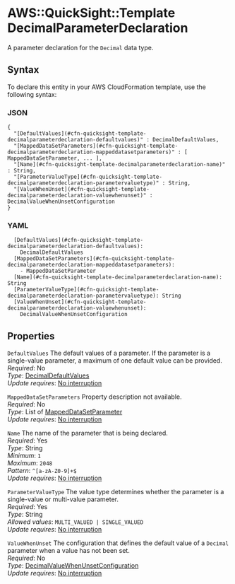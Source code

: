 # AWS::QuickSight::Template DecimalParameterDeclaration<a name="aws-properties-quicksight-template-decimalparameterdeclaration"></a>

A parameter declaration for the `Decimal` data type\.

## Syntax<a name="aws-properties-quicksight-template-decimalparameterdeclaration-syntax"></a>

To declare this entity in your AWS CloudFormation template, use the following syntax:

### JSON<a name="aws-properties-quicksight-template-decimalparameterdeclaration-syntax.json"></a>

```
{
  "[DefaultValues](#cfn-quicksight-template-decimalparameterdeclaration-defaultvalues)" : DecimalDefaultValues,
  "[MappedDataSetParameters](#cfn-quicksight-template-decimalparameterdeclaration-mappeddatasetparameters)" : [ MappedDataSetParameter, ... ],
  "[Name](#cfn-quicksight-template-decimalparameterdeclaration-name)" : String,
  "[ParameterValueType](#cfn-quicksight-template-decimalparameterdeclaration-parametervaluetype)" : String,
  "[ValueWhenUnset](#cfn-quicksight-template-decimalparameterdeclaration-valuewhenunset)" : DecimalValueWhenUnsetConfiguration
}
```

### YAML<a name="aws-properties-quicksight-template-decimalparameterdeclaration-syntax.yaml"></a>

```
  [DefaultValues](#cfn-quicksight-template-decimalparameterdeclaration-defaultvalues):
    DecimalDefaultValues
  [MappedDataSetParameters](#cfn-quicksight-template-decimalparameterdeclaration-mappeddatasetparameters):
    - MappedDataSetParameter
  [Name](#cfn-quicksight-template-decimalparameterdeclaration-name): String
  [ParameterValueType](#cfn-quicksight-template-decimalparameterdeclaration-parametervaluetype): String
  [ValueWhenUnset](#cfn-quicksight-template-decimalparameterdeclaration-valuewhenunset):
    DecimalValueWhenUnsetConfiguration
```

## Properties<a name="aws-properties-quicksight-template-decimalparameterdeclaration-properties"></a>

`DefaultValues` <a name="cfn-quicksight-template-decimalparameterdeclaration-defaultvalues"></a>
The default values of a parameter\. If the parameter is a single\-value parameter, a maximum of one default value can be provided\.  
_Required_: No  
_Type_: [DecimalDefaultValues](aws-properties-quicksight-template-decimaldefaultvalues.md)  
_Update requires_: [No interruption](https://docs.aws.amazon.com/AWSCloudFormation/latest/UserGuide/using-cfn-updating-stacks-update-behaviors.html#update-no-interrupt)

`MappedDataSetParameters` <a name="cfn-quicksight-template-decimalparameterdeclaration-mappeddatasetparameters"></a>
Property description not available\.  
_Required_: No  
_Type_: List of [MappedDataSetParameter](aws-properties-quicksight-template-mappeddatasetparameter.md)  
_Update requires_: [No interruption](https://docs.aws.amazon.com/AWSCloudFormation/latest/UserGuide/using-cfn-updating-stacks-update-behaviors.html#update-no-interrupt)

`Name` <a name="cfn-quicksight-template-decimalparameterdeclaration-name"></a>
The name of the parameter that is being declared\.  
_Required_: Yes  
_Type_: String  
_Minimum_: `1`  
_Maximum_: `2048`  
_Pattern_: `^[a-zA-Z0-9]+$`  
_Update requires_: [No interruption](https://docs.aws.amazon.com/AWSCloudFormation/latest/UserGuide/using-cfn-updating-stacks-update-behaviors.html#update-no-interrupt)

`ParameterValueType` <a name="cfn-quicksight-template-decimalparameterdeclaration-parametervaluetype"></a>
The value type determines whether the parameter is a single\-value or multi\-value parameter\.  
_Required_: Yes  
_Type_: String  
_Allowed values_: `MULTI_VALUED | SINGLE_VALUED`  
_Update requires_: [No interruption](https://docs.aws.amazon.com/AWSCloudFormation/latest/UserGuide/using-cfn-updating-stacks-update-behaviors.html#update-no-interrupt)

`ValueWhenUnset` <a name="cfn-quicksight-template-decimalparameterdeclaration-valuewhenunset"></a>
The configuration that defines the default value of a `Decimal` parameter when a value has not been set\.  
_Required_: No  
_Type_: [DecimalValueWhenUnsetConfiguration](aws-properties-quicksight-template-decimalvaluewhenunsetconfiguration.md)  
_Update requires_: [No interruption](https://docs.aws.amazon.com/AWSCloudFormation/latest/UserGuide/using-cfn-updating-stacks-update-behaviors.html#update-no-interrupt)

